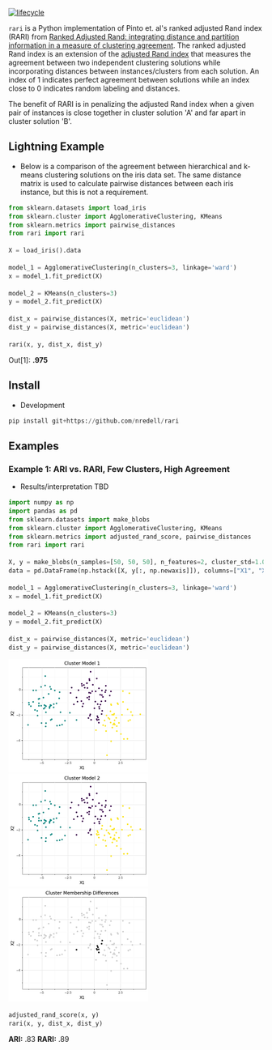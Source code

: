
[![lifecycle](https://img.shields.io/badge/lifecycle-experimental-orange.svg)](https://www.tidyverse.org/lifecycle/#experimental)

`rari` is a Python implementation of Pinto et. al's ranked adjusted Rand index (RARI) from
[Ranked Adjusted Rand: integrating distance and partition information in a measure of clustering agreement](https://doi.org/10.1186/1471-2105-8-44).
The ranked adjusted Rand index is an extension of the [adjusted Rand index](https://en.wikipedia.org/wiki/Rand_index)
that measures the agreement between two independent clustering solutions while incorporating distances
between instances/clusters from each solution. An index of 1 indicates perfect agreement between solutions while an
index close to 0 indicates random labeling and distances.

The benefit of RARI is in penalizing the adjusted Rand index when a given pair of instances is close together in cluster
solution 'A' and far apart in cluster solution 'B'.

## Lightning Example
* Below is a comparison of the agreement between hierarchical and k-means clustering solutions on the iris data set. The
same distance matrix is used to calculate pairwise distances between each iris instance, but this is not a requirement.

``` python
from sklearn.datasets import load_iris
from sklearn.cluster import AgglomerativeClustering, KMeans
from sklearn.metrics import pairwise_distances
from rari import rari

X = load_iris().data

model_1 = AgglomerativeClustering(n_clusters=3, linkage='ward')
x = model_1.fit_predict(X)

model_2 = KMeans(n_clusters=3)
y = model_2.fit_predict(X)

dist_x = pairwise_distances(X, metric='euclidean')
dist_y = pairwise_distances(X, metric='euclidean')

rari(x, y, dist_x, dist_y)
```
Out[1]: **.975**

## Install

* Development

``` python
pip install git+https://github.com/nredell/rari
```

## Examples

### Example 1: ARI vs. RARI, Few Clusters, High Agreement

* Results/interpretation TBD

``` python
import numpy as np
import pandas as pd
from sklearn.datasets import make_blobs
from sklearn.cluster import AgglomerativeClustering, KMeans
from sklearn.metrics import adjusted_rand_score, pairwise_distances
from rari import rari

X, y = make_blobs(n_samples=[50, 50, 50], n_features=2, cluster_std=1.0, center_box=(-5.0, 5.0), shuffle=True, random_state=224)
data = pd.DataFrame(np.hstack([X, y[:, np.newaxis]]), columns=["X1", "X2", "Cluster"])

model_1 = AgglomerativeClustering(n_clusters=3, linkage='ward')
x = model_1.fit_predict(X)

model_2 = KMeans(n_clusters=3)
y = model_2.fit_predict(X)

dist_x = pairwise_distances(X, metric='euclidean')
dist_y = pairwise_distances(X, metric='euclidean')
```

![](./tools/example_1_plot_1.png) ![](./tools/example_1_plot_2.png) ![](./tools/example_1_plot_3.png)

``` python
adjusted_rand_score(x, y)
rari(x, y, dist_x, dist_y)
```
**ARI:** .83
**RARI:** .89
